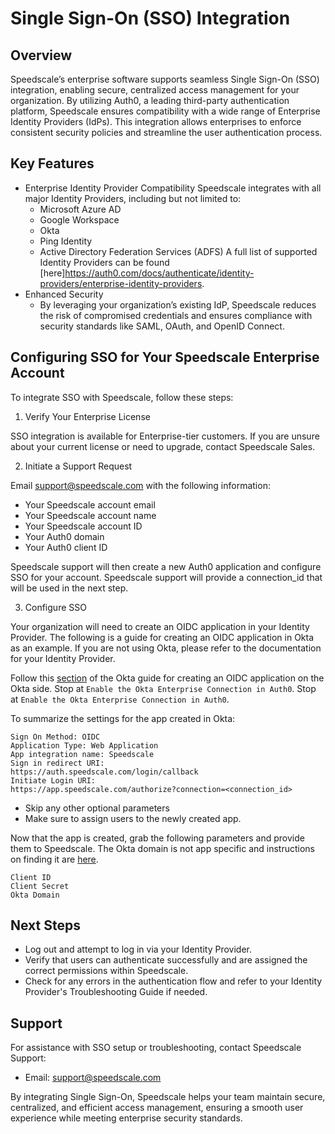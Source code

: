 # Single Sign-On (SSO) Integration

## Overview

Speedscale’s enterprise software supports seamless Single Sign-On (SSO) integration, enabling secure, centralized access management for your organization. By utilizing Auth0, a leading third-party authentication platform, Speedscale ensures compatibility with a wide range of Enterprise Identity Providers (IdPs). This integration allows enterprises to enforce consistent security policies and streamline the user authentication process.

## Key Features

- Enterprise Identity Provider Compatibility
Speedscale integrates with all major Identity Providers, including but not limited to:
    - Microsoft Azure AD
    - Google Workspace
    - Okta
    - Ping Identity
    - Active Directory Federation Services (ADFS)
A full list of supported Identity Providers can be found [here]https://auth0.com/docs/authenticate/identity-providers/enterprise-identity-providers.
- Enhanced Security
    - By leveraging your organization’s existing IdP, Speedscale reduces the risk of compromised credentials and ensures compliance with security standards like SAML, OAuth, and OpenID Connect.

## Configuring SSO for Your Speedscale Enterprise Account

To integrate SSO with Speedscale, follow these steps:

1. Verify Your Enterprise License

SSO integration is available for Enterprise-tier customers. If you are unsure about your current license or need to upgrade, contact Speedscale Sales.

2. Initiate a Support Request

Email support@speedscale.com with the following information:

- Your Speedscale account email
- Your Speedscale account name
- Your Speedscale account ID
- Your Auth0 domain
- Your Auth0 client ID

Speedscale support will then create a new Auth0 application and configure SSO for your account. Speedscale support will provide a connection_id that will be used in the next step.

3. Configure SSO

Your organization will need to create an OIDC application in your Identity Provider. The following is a guide for creating an OIDC application in Okta as an example. If you are not using Okta, please refer to the documentation for your Identity Provider.

Follow this [section](https://auth0.com/docs/connections/oidc/oidc-enterprise-connections) of the Okta guide for creating an OIDC application on the Okta side. Stop at `Enable the Okta Enterprise Connection in Auth0`.
Stop at `Enable the Okta Enterprise Connection in Auth0`.

To summarize the settings for the app created in Okta:
```
Sign On Method: OIDC
Application Type: Web Application
App integration name: Speedscale
Sign in redirect URI:
https://auth.speedscale.com/login/callback
Initiate Login URI:
https://app.speedscale.com/authorize?connection=<connection_id>
```

* Skip any other optional parameters
* Make sure to assign users to the newly created app.

Now that the app is created, grab the following parameters and provide them to
Speedscale. The Okta domain is not app specific and instructions on finding it are
[here](https://developer.okta.com/docs/guides/find-your-domain/main/).

```
Client ID
Client Secret
Okta Domain
```

## Next Steps

- Log out and attempt to log in via your Identity Provider.
- Verify that users can authenticate successfully and are assigned the correct permissions within Speedscale.
- Check for any errors in the authentication flow and refer to your Identity Provider's Troubleshooting Guide if needed.

## Support

For assistance with SSO setup or troubleshooting, contact Speedscale Support:
- Email: support@speedscale.com

By integrating Single Sign-On, Speedscale helps your team maintain secure, centralized, and efficient access management, ensuring a smooth user experience while meeting enterprise security standards.